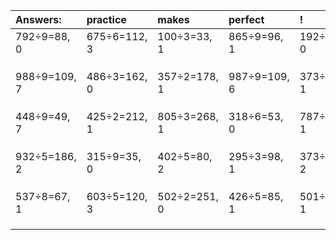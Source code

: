 | Answers: | practice | makes | perfect | ! |
| :--- | :--- | :--- | :--- | :--- |
| 792÷9=88, 0 | 675÷6=112, 3 | 100÷3=33, 1 | 865÷9=96, 1 | 192÷4=48, 0 | 
|   |   |   |   |   | 
|   |   |   |   |   | 
|   |   |   |   |   | 
| 988÷9=109, 7 | 486÷3=162, 0 | 357÷2=178, 1 | 987÷9=109, 6 | 373÷6=62, 1 | 
|   |   |   |   |   | 
|   |   |   |   |   | 
|   |   |   |   |   | 
| 448÷9=49, 7 | 425÷2=212, 1 | 805÷3=268, 1 | 318÷6=53, 0 | 787÷3=262, 1 | 
|   |   |   |   |   | 
|   |   |   |   |   | 
|   |   |   |   |   | 
| 932÷5=186, 2 | 315÷9=35, 0 | 402÷5=80, 2 | 295÷3=98, 1 | 373÷7=53, 2 | 
|   |   |   |   |   | 
|   |   |   |   |   | 
|   |   |   |   |   | 
| 537÷8=67, 1 | 603÷5=120, 3 | 502÷2=251, 0 | 426÷5=85, 1 | 501÷5=100, 1 | 
|   |   |   |   |   | 
|   |   |   |   |   | 
|   |   |   |   |   | 
